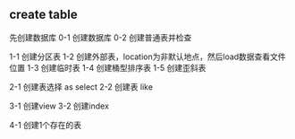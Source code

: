 ## create table 

先创建数据库
0-1 创建数据库
0-2 创建普通表并检查

1-1 创建分区表
1-2 创建外部表，location为非默认地点，然后load数据查看文件位置
1-3 创建临时表
1-4 创建桶型排序表
1-5 创建歪斜表

2-1 创建表选择  as select
2-2 创建表 like

3-1	创建view
3-2 创建index

4-1 创建1个存在的表
